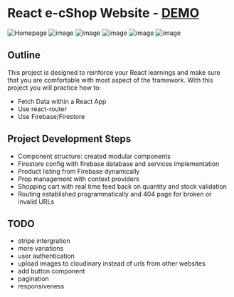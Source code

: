 # React e-cShop Website  - [DEMO](https://rbalendra.github.io/ecommerce-store/)

![Homepage](https://github.com/user-attachments/assets/ef70c78a-1b4a-4f4d-a1a9-0acc5795370a)
![image](https://github.com/user-attachments/assets/256caa8f-5437-46b6-9c52-f9ce97d9fa20)
![image](https://github.com/user-attachments/assets/974a609a-477b-464b-bb5b-5ea51c66dc5a)
![image](https://github.com/user-attachments/assets/c6964125-7076-49b2-aef2-c83b78964586)
![image](https://github.com/user-attachments/assets/dae52591-47b6-425e-8db2-b22b08da1c94)
![image](https://github.com/user-attachments/assets/4e55126e-5661-48e2-9910-4a0e98375acf)






[](https://github.com/nology-tech/chicago-consultancy/tree/main/projects/eShop#react-e-cshop-website)

## Outline

[](https://github.com/nology-tech/chicago-consultancy/tree/main/projects/eShop#outline)

This project is designed to reinforce your React learnings and make sure that you are comfortable with most aspect of the framework. With this project you will practice how to:

- Fetch Data within a React App
- Use react-router
- Use Firebase/Firestore

## Project Development Steps
- Component structure: created modular components
- Firestore config with firebase database and services implementation
- Product listing from Firebase dynamically
- Prop management with context providers
- Shopping cart with real time feed back on quantity and stock validation
- Routing established programmatically and 404 page for broken or invalid URLs


## TODO 
- stripe intergration
- more variations
- user authentication
- upload images to cloudinary instead of urls from other websites
- add button component
- pagination
- responsiveness
